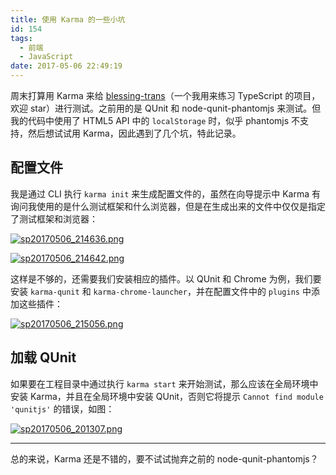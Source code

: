 ```yaml
---
title: 使用 Karma 的一些小坑
id: 154
tags:
  - 前端
  - JavaScript
date: 2017-05-06 22:49:19
---
```


周末打算用 Karma 来给 [blessing-trans](https://github.com/g-plane/blessing-trans)（一个我用来练习 TypeScript 的项目，欢迎 star）进行测试。之前用的是 QUnit 和 node-qunit-phantomjs 来测试。但我的代码中使用了 HTML5 API 中的 `localStorage` 时，似乎 phantomjs 不支持，然后想试试用 Karma，因此遇到了几个坑，特此记录。

## 配置文件

我是通过 CLI 执行 `karma init` 来生成配置文件的，虽然在向导提示中 Karma 有询问我使用的是什么测试框架和什么浏览器，但是在生成出来的文件中仅仅是指定了测试框架和浏览器：

[![sp20170506_214636.png](https://i.loli.net/2018/05/08/5af1c34dd2026.png)](https://i.loli.net/2018/05/08/5af1c34dd2026.png)

[![sp20170506_214642.png](https://i.loli.net/2018/05/08/5af1c34dda953.png)](https://i.loli.net/2018/05/08/5af1c34dda953.png)

这样是不够的，还需要我们安装相应的插件。以 QUnit 和 Chrome 为例，我们要安装 `karma-qunit` 和 `karma-chrome-launcher`，并在配置文件中的 `plugins` 中添加这些插件：

[![sp20170506_215056.png](https://i.loli.net/2018/05/08/5af1c34defd44.png)](https://i.loli.net/2018/05/08/5af1c34defd44.png)

## 加载 QUnit

如果要在工程目录中通过执行 `karma start` 来开始测试，那么应该在全局环境中安装 Karma，并且在全局环境中安装 QUnit，否则它将提示 `Cannot find module 'qunitjs'` 的错误，如图：

[![sp20170506_201307.png](https://i.loli.net/2018/05/08/5af1c34e04f91.png)](https://i.loli.net/2018/05/08/5af1c34e04f91.png)

* * *

总的来说，Karma 还是不错的，要不试试抛弃之前的 node-qunit-phantomjs？
